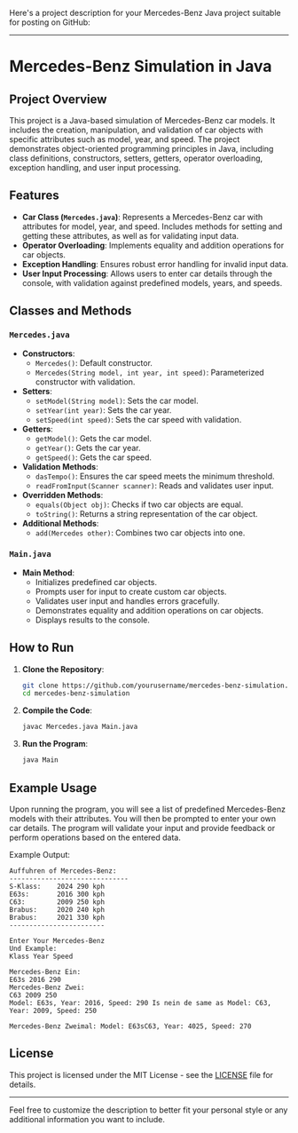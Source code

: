 Here's a project description for your Mercedes-Benz Java project suitable for posting on GitHub:

---

# Mercedes-Benz Simulation in Java

## Project Overview

This project is a Java-based simulation of Mercedes-Benz car models. It includes the creation, manipulation, and validation of car objects with specific attributes such as model, year, and speed. The project demonstrates object-oriented programming principles in Java, including class definitions, constructors, setters, getters, operator overloading, exception handling, and user input processing.

## Features

- **Car Class (`Mercedes.java`)**: Represents a Mercedes-Benz car with attributes for model, year, and speed. Includes methods for setting and getting these attributes, as well as for validating input data.
- **Operator Overloading**: Implements equality and addition operations for car objects.
- **Exception Handling**: Ensures robust error handling for invalid input data.
- **User Input Processing**: Allows users to enter car details through the console, with validation against predefined models, years, and speeds.

## Classes and Methods

### `Mercedes.java`
- **Constructors**:
    - `Mercedes()`: Default constructor.
    - `Mercedes(String model, int year, int speed)`: Parameterized constructor with validation.
- **Setters**:
    - `setModel(String model)`: Sets the car model.
    - `setYear(int year)`: Sets the car year.
    - `setSpeed(int speed)`: Sets the car speed with validation.
- **Getters**:
    - `getModel()`: Gets the car model.
    - `getYear()`: Gets the car year.
    - `getSpeed()`: Gets the car speed.
- **Validation Methods**:
    - `dasTempo()`: Ensures the car speed meets the minimum threshold.
    - `readFromInput(Scanner scanner)`: Reads and validates user input.
- **Overridden Methods**:
    - `equals(Object obj)`: Checks if two car objects are equal.
    - `toString()`: Returns a string representation of the car object.
- **Additional Methods**:
    - `add(Mercedes other)`: Combines two car objects into one.

### `Main.java`
- **Main Method**:
    - Initializes predefined car objects.
    - Prompts user for input to create custom car objects.
    - Validates user input and handles errors gracefully.
    - Demonstrates equality and addition operations on car objects.
    - Displays results to the console.

## How to Run

1. **Clone the Repository**:
   ```sh
   git clone https://github.com/yourusername/mercedes-benz-simulation.git
   cd mercedes-benz-simulation
   ```

2. **Compile the Code**:
   ```sh
   javac Mercedes.java Main.java
   ```

3. **Run the Program**:
   ```sh
   java Main
   ```

## Example Usage

Upon running the program, you will see a list of predefined Mercedes-Benz models with their attributes. You will then be prompted to enter your own car details. The program will validate your input and provide feedback or perform operations based on the entered data.

Example Output:
```
Auffuhren of Mercedes-Benz:
------------------------------
S-Klass:    2024 290 kph
E63s:       2016 300 kph
C63:        2009 250 kph
Brabus:     2020 240 kph
Brabus:     2021 330 kph
------------------------

Enter Your Mercedes-Benz 
Und Example:
Klass Year Speed

Mercedes-Benz Ein: 
E63s 2016 290
Mercedes-Benz Zwei: 
C63 2009 250
Model: E63s, Year: 2016, Speed: 290 Is nein de same as Model: C63, Year: 2009, Speed: 250

Mercedes-Benz Zweimal: Model: E63sC63, Year: 4025, Speed: 270

```

## License

This project is licensed under the MIT License - see the [LICENSE](LICENSE) file for details.

---

Feel free to customize the description to better fit your personal style or any additional information you want to include.